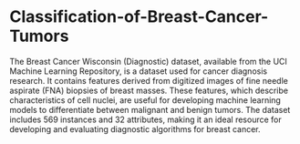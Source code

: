 # Classification-of-Breast-Cancer-Tumors
The Breast Cancer Wisconsin (Diagnostic) dataset, available from the UCI Machine Learning Repository, is a dataset used for cancer diagnosis research. It contains features derived from digitized images of fine needle aspirate (FNA) biopsies of breast masses. These features, which describe characteristics of cell nuclei, are useful for developing machine learning models to differentiate between malignant and benign tumors. The dataset includes 569 instances and 32 attributes, making it an ideal resource for developing and evaluating diagnostic algorithms for breast cancer.
